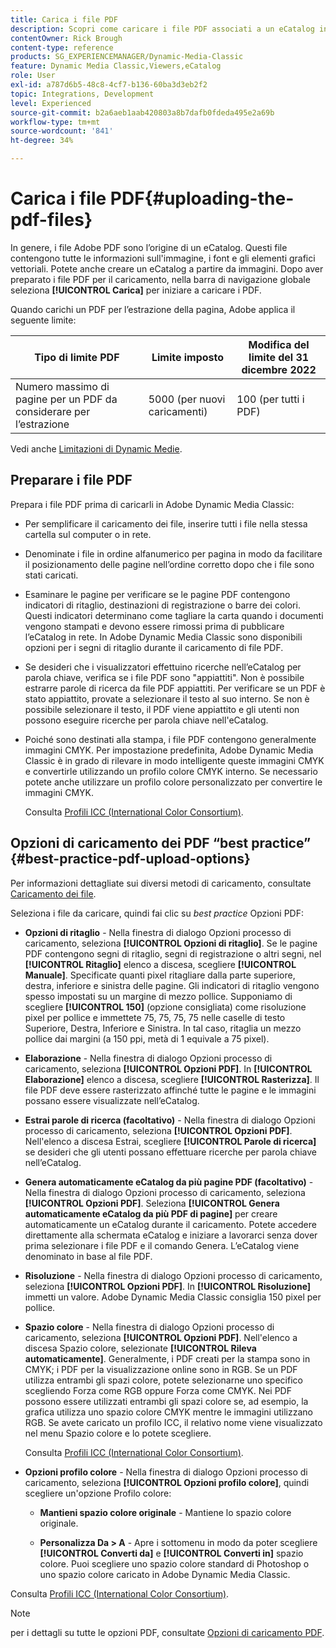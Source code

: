```yaml
---
title: Carica i file PDF
description: Scopri come caricare i file PDF associati a un eCatalog in Adobe Dynamic Media Classic.
contentOwner: Rick Brough
content-type: reference
products: SG_EXPERIENCEMANAGER/Dynamic-Media-Classic
feature: Dynamic Media Classic,Viewers,eCatalog
role: User
exl-id: a787d6b5-48c8-4cf7-b136-60ba3d3eb2f2
topic: Integrations, Development
level: Experienced
source-git-commit: b2a6aeb1aab420803a8b7dafb0fdeda495e2a69b
workflow-type: tm+mt
source-wordcount: '841'
ht-degree: 34%

---
```


# Carica i file PDF{#uploading-the-pdf-files}

In genere, i file Adobe PDF sono l’origine di un eCatalog. Questi file contengono tutte le informazioni sull&#39;immagine, i font e gli elementi grafici vettoriali. Potete anche creare un eCatalog a partire da immagini. Dopo aver preparato i file PDF per il caricamento, nella barra di navigazione globale seleziona **[!UICONTROL Carica]** per iniziare a caricare i PDF.

Quando carichi un PDF per l’estrazione della pagina, Adobe applica il seguente limite:

| Tipo di limite PDF | Limite imposto | Modifica del limite del 31 dicembre 2022 |
| --- | --- | --- |
| Numero massimo di pagine per un PDF da considerare per l’estrazione | 5000 (per nuovi caricamenti) | 100 (per tutti i PDF) |

Vedi anche [Limitazioni di Dynamic Medie](/help/using/limitations.md).

## Preparare i file PDF

Prepara i file PDF prima di caricarli in Adobe Dynamic Media Classic:

* Per semplificare il caricamento dei file, inserire tutti i file nella stessa cartella sul computer o in rete.
* Denominate i file in ordine alfanumerico per pagina in modo da facilitare il posizionamento delle pagine nell’ordine corretto dopo che i file sono stati caricati.
* Esaminare le pagine per verificare se le pagine PDF contengono indicatori di ritaglio, destinazioni di registrazione o barre dei colori. Questi indicatori determinano come tagliare la carta quando i documenti vengono stampati e devono essere rimossi prima di pubblicare l’eCatalog in rete. In Adobe Dynamic Media Classic sono disponibili opzioni per i segni di ritaglio durante il caricamento di file PDF.
* Se desideri che i visualizzatori effettuino ricerche nell’eCatalog per parola chiave, verifica se i file PDF sono &quot;appiattiti&quot;. Non è possibile estrarre parole di ricerca da file PDF appiattiti. Per verificare se un PDF è stato appiattito, provate a selezionare il testo al suo interno. Se non è possibile selezionare il testo, il PDF viene appiattito e gli utenti non possono eseguire ricerche per parola chiave nell&#39;eCatalog.
* Poiché sono destinati alla stampa, i file PDF contengono generalmente immagini CMYK. Per impostazione predefinita, Adobe Dynamic Media Classic è in grado di rilevare in modo intelligente queste immagini CMYK e convertirle utilizzando un profilo colore CMYK interno. Se necessario potete anche utilizzare un profilo colore personalizzato per convertire le immagini CMYK. 

  Consulta [Profili ICC (International Color Consortium)](icc-profiles.md#icc_profiles).

## Opzioni di caricamento dei PDF “best practice” {#best-practice-pdf-upload-options}

Per informazioni dettagliate sui diversi metodi di caricamento, consultate [Caricamento dei file](uploading-files.md#uploading_your_files).

Seleziona i file da caricare, quindi fai clic su *best practice* Opzioni PDF:

* **Opzioni di ritaglio** - Nella finestra di dialogo Opzioni processo di caricamento, seleziona **[!UICONTROL Opzioni di ritaglio]**. Se le pagine PDF contengono segni di ritaglio, segni di registrazione o altri segni, nel **[!UICONTROL Ritaglio]** elenco a discesa, scegliere **[!UICONTROL Manuale]**. Specificate quanti pixel ritagliare dalla parte superiore, destra, inferiore e sinistra delle pagine. Gli indicatori di ritaglio vengono spesso impostati su un margine di mezzo pollice. Supponiamo di scegliere **[!UICONTROL 150]** (opzione consigliata) come risoluzione pixel per pollice e immettete 75, 75, 75, 75 nelle caselle di testo Superiore, Destra, Inferiore e Sinistra. In tal caso, ritaglia un mezzo pollice dai margini (a 150 ppi, metà di 1 equivale a 75 pixel).

* **Elaborazione** - Nella finestra di dialogo Opzioni processo di caricamento, seleziona **[!UICONTROL Opzioni PDF]**. In **[!UICONTROL Elaborazione]** elenco a discesa, scegliere **[!UICONTROL Rasterizza]**. Il file PDF deve essere rasterizzato affinché tutte le pagine e le immagini possano essere visualizzate nell’eCatalog.

* **Estrai parole di ricerca (facoltativo)** - Nella finestra di dialogo Opzioni processo di caricamento, seleziona **[!UICONTROL Opzioni PDF]**. Nell&#39;elenco a discesa Estrai, scegliere **[!UICONTROL Parole di ricerca]** se desideri che gli utenti possano effettuare ricerche per parola chiave nell’eCatalog.

* **Genera automaticamente eCatalog da più pagine PDF (facoltativo)** - Nella finestra di dialogo Opzioni processo di caricamento, seleziona **[!UICONTROL Opzioni PDF]**. Seleziona **[!UICONTROL Genera automaticamente eCatalog da più PDF di pagine]** per creare automaticamente un eCatalog durante il caricamento. Potete accedere direttamente alla schermata eCatalog e iniziare a lavorarci senza dover prima selezionare i file PDF e il comando Genera. L’eCatalog viene denominato in base al file PDF.

* **Risoluzione** - Nella finestra di dialogo Opzioni processo di caricamento, seleziona **[!UICONTROL Opzioni PDF]**. In **[!UICONTROL Risoluzione]** immetti un valore. Adobe Dynamic Media Classic consiglia 150 pixel per pollice.

* **Spazio colore** - Nella finestra di dialogo Opzioni processo di caricamento, seleziona **[!UICONTROL Opzioni PDF]**. Nell&#39;elenco a discesa Spazio colore, selezionate **[!UICONTROL Rileva automaticamente]**. Generalmente, i PDF creati per la stampa sono in CMYK; i PDF per la visualizzazione online sono in RGB. Se un PDF utilizza entrambi gli spazi colore, potete selezionarne uno specifico scegliendo Forza come RGB oppure Forza come CMYK. Nei PDF possono essere utilizzati entrambi gli spazi colore se, ad esempio, la grafica utilizza uno spazio colore CMYK mentre le immagini utilizzano RGB. Se avete caricato un profilo ICC, il relativo nome viene visualizzato nel menu Spazio colore e lo potete scegliere. 

  Consulta [Profili ICC (International Color Consortium)](/help/using/icc-profiles.md).

* **Opzioni profilo colore** - Nella finestra di dialogo Opzioni processo di caricamento, seleziona **[!UICONTROL Opzioni profilo colore]**, quindi scegliere un&#39;opzione Profilo colore:

   * **Mantieni spazio colore originale** - Mantiene lo spazio colore originale.

   * **Personalizza Da > A** - Apre i sottomenu in modo da poter scegliere **[!UICONTROL Converti da]** e **[!UICONTROL Converti in]** spazio colore. Puoi scegliere uno spazio colore standard di Photoshop o uno spazio colore caricato in Adobe Dynamic Media Classic.

<!-- * **Convert To SRGB** - Converts to SRGB (Standard Red Green Blue). SRGB is the recommended color space for displaying images on web pages. -->

Consulta [Profili ICC (International Color Consortium)](icc-profiles.md#icc_profiles).

>[!NOTE]
>
>per i dettagli su tutte le opzioni PDF, consultate [Opzioni di caricamento PDF](pdfs.md#pdf_upload_options).
